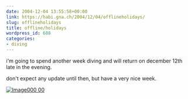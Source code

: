 ```yaml
---
date: 2004-12-04 13:55:58+00:00
link: https://habi.gna.ch/2004/12/04/offlineholidays/
slug: offlineholidays
title: offline/holidays
wordpress_id: 688
categories:
- diving
---
```



i'm going to spend another week diving and will return on december 12th late in the evening.
  
don't expect any update until then, but have a very nice week.



[![Image000 00](https://habi.gna.ch/blog/images/Image000_00-tm.jpg)](https://habi.gna.ch/blog/images/Image000_00.jpg)

